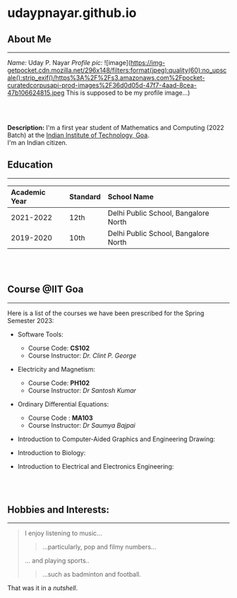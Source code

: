# udaypnayar.github.io

## About Me
---

_Name:_ Uday P. Nayar
_Profile pic:_
 ![image](https://img-getpocket.cdn.mozilla.net/296x148/filters:format(jpeg):quality(60):no_upscale():strip_exif()/https%3A%2F%2Fs3.amazonaws.com%2Fpocket-curatedcorpusapi-prod-images%2F36d0d05d-47f7-4aad-8cea-47b106624815.jpeg This is supposed to be my profile image...)

<br><br>

**Description:**
I'm a first year student of Mathematics and Computing (2022 Batch) at the [Indian Institute of Technology, Goa](https://iitgoa.ac.in/).  
I'm an Indian citizen.   
  

## Education
---

Academic Year | Standard | School Name
:--- | :--- | :---
2021-2022 | 12th | Delhi Public School, Bangalore North
2019-2020 | 10th | Delhi Public School, Bangalore North

<br><br>  
  
## Course @IIT Goa
---
Here is a list of the courses we have been prescribed for the Spring Semester 2023:

- Software Tools:
	* Course Code: **CS102** 
	* Course Instructor: _Dr. Clint P. George_

- Electricity and Magnetism:
	* Course Code: **PH102**
	* Course Instructor: _Dr Santosh Kumar_

- Ordinary Differential Equations:
	* Course Code : **MA103**
	* Course Instructor: _Dr Saumya Bajpai_

- Introduction to Computer-Aided Graphics and Engineering Drawing: 

- Introduction to Biology:

- Introduction to Electrical and Electronics Engineering:


<br><br>

## Hobbies and Interests:
---

> I enjoy listening to music...
>> ...particularly, pop and filmy numbers...
> 
> ... and playing sports..
>> ...such as badminton and football.
>  
That was it in a _nutshell_.



